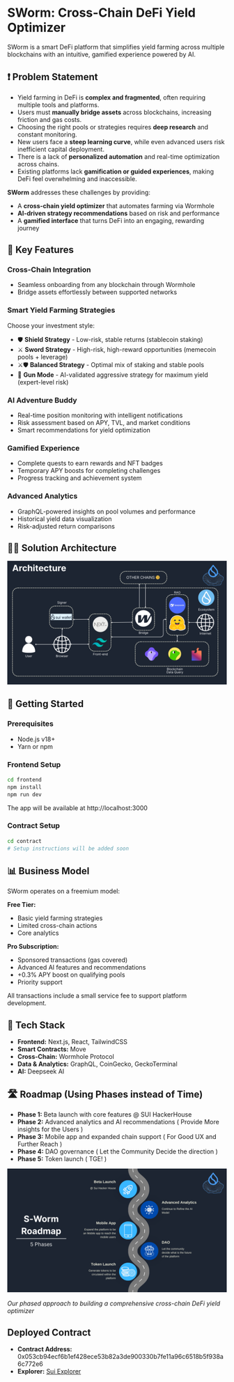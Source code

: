 # SWorm: Cross-Chain DeFi Yield Optimizer

SWorm is a smart DeFi platform that simplifies yield farming across multiple blockchains with an intuitive, gamified experience powered by AI.

## ❗ Problem Statement

- Yield farming in DeFi is **complex and fragmented**, often requiring multiple tools and platforms.
- Users must **manually bridge assets** across blockchains, increasing friction and gas costs.
- Choosing the right pools or strategies requires **deep research** and constant monitoring.
- New users face a **steep learning curve**, while even advanced users risk inefficient capital deployment.
- There is a lack of **personalized automation** and real-time optimization across chains.
- Existing platforms lack **gamification or guided experiences**, making DeFi feel overwhelming and inaccessible.

**SWorm** addresses these challenges by providing:

- A **cross-chain yield optimizer** that automates farming via Wormhole
- **AI-driven strategy recommendations** based on risk and performance
- A **gamified interface** that turns DeFi into an engaging, rewarding journey

## 🌟 Key Features

### Cross-Chain Integration

- Seamless onboarding from any blockchain through Wormhole
- Bridge assets effortlessly between supported networks

### Smart Yield Farming Strategies

Choose your investment style:

- 🛡️ **Shield Strategy** - Low-risk, stable returns (stablecoin staking)
- ⚔️ **Sword Strategy** - High-risk, high-reward opportunities (memecoin pools + leverage)
- ⚔️🛡️ **Balanced Strategy** - Optimal mix of staking and stable pools
- 🔫 **Gun Mode** - AI-validated aggressive strategy for maximum yield (expert-level risk)

### AI Adventure Buddy

- Real-time position monitoring with intelligent notifications
- Risk assessment based on APY, TVL, and market conditions
- Smart recommendations for yield optimization

### Gamified Experience

- Complete quests to earn rewards and NFT badges
- Temporary APY boosts for completing challenges
- Progress tracking and achievement system

### Advanced Analytics

- GraphQL-powered insights on pool volumes and performance
- Historical yield data visualization
- Risk-adjusted return comparisons

## 👷‍♀️ Solution Architecture

![SWorm Development Architecture](./docs/assets/architecture.webp)

## 🚀 Getting Started

### Prerequisites

- Node.js v18+
- Yarn or npm

### Frontend Setup

```bash
cd frontend
npm install
npm run dev
```

The app will be available at http://localhost:3000

### Contract Setup

```bash
cd contract
# Setup instructions will be added soon
```

## 📊 Business Model

SWorm operates on a freemium model:

**Free Tier:**

- Basic yield farming strategies
- Limited cross-chain actions
- Core analytics

**Pro Subscription:**

- Sponsored transactions (gas covered)
- Advanced AI features and recommendations
- +0.3% APY boost on qualifying pools
- Priority support

All transactions include a small service fee to support platform development.

## 🔧 Tech Stack

- **Frontend:** Next.js, React, TailwindCSS
- **Smart Contracts:** Move
- **Cross-Chain:** Wormhole Protocol
- **Data & Analytics:** GraphQL, CoinGecko, GeckoTerminal
- **AI:** Deepseek AI

## 🛣️ Roadmap (Using Phases instead of Time)

- **Phase 1:** Beta launch with core features @ SUI HackerHouse
- **Phase 2:** Advanced analytics and AI recommendations ( Provide More insights for the Users )
- **Phase 3:** Mobile app and expanded chain support ( For Good UX and Further Reach )
- **Phase 4:** DAO governance ( Let the Community Decide the direction )
- **Phase 5:** Token launch ( TGE! )

![SWorm Development Roadmap](./docs/assets/roadmap.webp)

*Our phased approach to building a comprehensive cross-chain DeFi yield optimizer*

## Deployed Contract

- **Contract Address:** 0x053cb94ecf6b1ef428ece53b82a3de900330b7fe11a96c6518b5f938a6c772e6
- **Explorer:** [Sui Explorer](https://suiscan.xyz/testnet/object/0x053cb94ecf6b1ef428ece53b82a3de900330b7fe11a96c6518b5f938a6c772e6/contracts)